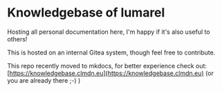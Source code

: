# Knowledgebase of lumarel

Hosting all personal documentation here, I'm happy if it's also useful to others!

This is hosted on an internal Gitea system, though feel free to contribute.

This repo recently moved to mkdocs, for better experience check out: [https://knowledgebase.clmdn.eu](https://knowledgebase.clmdn.eu) (or you are already there ;-) )

